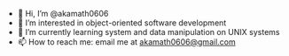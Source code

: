 - 👋 Hi, I’m @akamath0606
- 👀 I’m interested in object-oriented software development
- 🌱 I’m currently learning system and data manipulation on UNIX systems
- 📫 How to reach me: email me at akamath0606@gmail.com

<!---
akamath0606/akamath0606 is a ✨ special ✨ repository because its `README.md` (this file) appears on your GitHub profile.
You can click the Preview link to take a look at your changes.
--->
